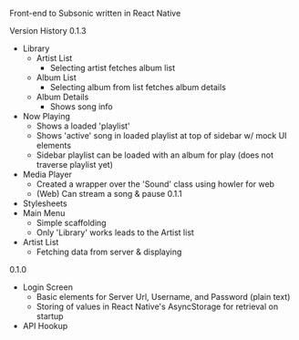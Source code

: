 Front-end to Subsonic written in React Native

Version History
0.1.3
  - Library
      - Artist List
        - Selecting artist fetches album list
      - Album List
        - Selecting album from list fetches album details
      - Album Details
        - Shows song info
  - Now Playing
    - Shows a loaded 'playlist'
    - Shows 'active' song in loaded playlist at top of sidebar w/ mock UI elements
    - Sidebar playlist can be loaded with an album for play (does not traverse playlist yet)
  - Media Player
    - Created a wrapper over the 'Sound' class using howler for web
    - (Web) Can stream a song & pause
0.1.1
  - Stylesheets
  - Main Menu
      - Simple scaffolding
      - Only 'Library' works leads to the Artist list  
  - Artist List
      - Fetching data from server & displaying

0.1.0
  - Login Screen
    - Basic elements for Server Url, Username, and Password (plain text)
    - Storing of values in React Native's AsyncStorage for retrieval on startup
  - API Hookup
